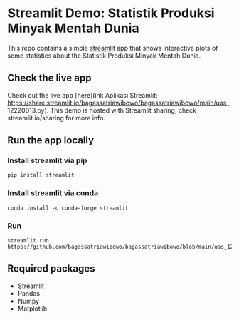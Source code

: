 # Streamlit Demo: Statistik Produksi Minyak Mentah Dunia
This repo contains a simple [streamlit](https://streamlit.io) app that shows interactive plots of some statistics about the Statistik Produksi Minyak Mentah Dunia.  

## Check the live app
Check out the live app [here](ink Aplikasi Streamlit:
https://share.streamlit.io/bagassatriawibowo/bagassatriawibowo/main/uas_
12220013.py). This demo is hosted with Streamlit sharing, check streamlit.io/sharing for more info.

## Run the app locally
### Install streamlit via pip
```
pip install streamlit
```
### Install streamlit via conda
```
conda install -c conda-forge streamlit
```
### Run
```
streamlit run https://github.com/bagassatriawibowo/bagassatriawibowo/blob/main/uas_12220013.py
```
## Required packages
- Streamlit
- Pandas
- Numpy
- Matplotlib
